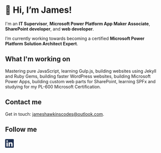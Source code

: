 # 👋 Hi, I’m James!
I'm an **IT Supervisor**, **Microsoft Power Platform App Maker Associate**, **SharePoint developer**, and **web developer**.

I’m currently working towards becoming a certified **Microsoft Power Platform Solution Architect Expert**. 

## What I'm working on

Mastering pure JavaScript, learning Gulp.js, building websites using Jekyll and Ruby Gems, building faster WordPress websites, building Microsoft Power Apps, building custom web parts for SharePoint, learning SPFx and studying for my PL-600 Microsoft Certification. 

## Contact me

Get in touch: jameshawkinscodes@outlook.com.

## Follow me

[![LinkedIn](/assets/linkedin.svg)](https://www.linkedin.com/in/james-hawkins)

<!---
jhawksno/jhawksno is a ✨ special ✨ repository because its `README.md` (this file) appears on your GitHub profile.
You can click the Preview link to take a look at your changes.
--->
